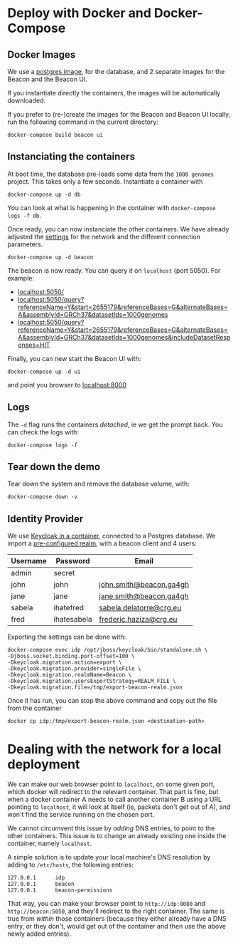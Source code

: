 # Deploy with Docker and Docker-Compose

## Docker Images

We use a [postgres image](https://github.com/docker-library/postgres/blob/34df4665bfdccf28deac2ed2924127b94489a576/9.6/alpine/Dockerfile), for the database, and 2 separate images for the Beacon and the Beacon UI.

If you instantiate directly the containers, the images will be automatically downloaded.

If you prefer to (re-)create the images for the Beacon and Beacon UI locally, run the following command in the current directory:

	docker-compose build beacon ui
	

## Instanciating the containers

At boot time, the database pre-loads some data from the `1000 genomes` project.
This takes only a few seconds. Instantiate a container with

	docker-compose up -d db

You can look at what is happening in the container with `docker-compose logs -f db`.

Once ready, you can now instanciate the other containers. We have already adjusted the [settings](beacon.yml) for the network and the different connection parameters.

	docker-compose up -d beacon

The beacon is now ready. You can query it on `localhost` (port 5050). For example:  

* [localhost:5050/](http://localhost:5050/)
* [localhost:5050/query?referenceName=Y&start=2655179&referenceBases=G&alternateBases=A&assemblyId=GRCh37&datasetIds=1000genomes](http:/localhost:5050/query?referenceName=Y&start=2655179&referenceBases=G&alternateBases=A&assemblyId=GRCh37&datasetIds=1000genomes)
* [localhost:5050/query?referenceName=Y&start=2655179&referenceBases=G&alternateBases=A&assemblyId=GRCh37&datasetIds=1000genomes&includeDatasetResponses=HIT](http:/localhost:5050/query?referenceName=Y&start=2655179&referenceBases=G&alternateBases=A&assemblyId=GRCh37&datasetIds=1000genomes&includeDatasetResponses=HIT)

Finally, you can new start the Beacon UI with:

	docker-compose up -d ui

and point you browser to [localhost:8000](http://localhost:8000)


## Logs

The `-d` flag runs the containers _detached_, ie we get the prompt back. You can check the logs with:

	docker-compose logs -f

## Tear down the demo

Tear down the system and remove the database volume, with:

	docker-compose down -v


## Identity Provider

We use [Keycloak in a container](https://registry.hub.docker.com/r/jboss/keycloak), connected to a Postgres database.
We import a [pre-configured realm](beacon-realm.json), with a beacon client and 4 users:

| Username | Password    | Email                   |
|----------|-------------|-------------------------|
| admin    | secret      |                         |
| john     | john        | john.smith@beacon.ga4gh |
| jane     | jane        | jane.smith@beacon.ga4gh |
| sabela   | ihatefred   | sabela.delatorre@crg.eu |
| fred     | ihatesabela | frederic.haziza@crg.eu  |

Exporting the settings can be done with:

	docker-compose exec idp /opt/jboss/keycloak/bin/standalone.sh \
	-Djboss.socket.binding.port-offset=100 \
	-Dkeycloak.migration.action=export \
	-Dkeycloak.migration.provider=singleFile \
	-Dkeycloak.migration.realmName=Beacon \
	-Dkeycloak.migration.usersExportStrategy=REALM_FILE \
	-Dkeycloak.migration.file=/tmp/export-beacon-realm.json
	
Once it has run, you can stop the above command and copy out the file from the container

	docker cp idp:/tmp/export-beacon-realm.json <destination-path>

# Dealing with the network for a local deployment

We can make our web browser point to `localhost`, on some given port,
which docker will redirect to the relevant container. That part is
fine, but when a docker container A needs to call another container B
using a URL pointing to `localhost`, it will look at itself (ie,
packets don't get out of A), and won't find the service running on the
chosen port.

We cannot circumvent this issue by _adding_ DNS entries, to point to
the other containers. This issue is to change an already existing one
inside the container, namely `localhost`.

A simple solution is to update your local machine's DNS resolution by
adding to `/etc/hosts`, the following entries:

	127.0.0.1      idp
	127.0.0.1      beacon
	127.0.0.1      beacon-permissions

That way, you can make your browser point to `http://idp:8080` and
`http://beacon:5050`, and they'll redirect to the right container. The
same is true from _within_ those containers (because they either
already have a DNS entry, or they don't, would get out of the
container and then use the above newly added entries).
